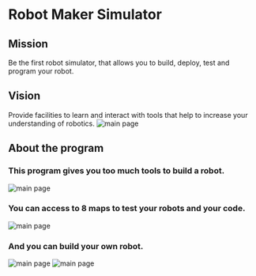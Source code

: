 # Robot Maker Simulator
## Mission
Be the first robot simulator, that allows you to build, deploy, test and program your robot.
## Vision
Provide facilities to learn and interact with tools that help to increase your understanding of robotics.
![main page](https://github.com/Hamtaros-Technological-Sins/RMS/blob/main/Img/Menu.png?raw=true)
## About the program
### This program gives you too much tools to build a robot.
![main page](https://github.com/Hamtaros-Technological-Sins/RMS/blob/main/Img/BuildMenu.png?raw=true)
### You can access to 8 maps to test your robots and your code.
![main page](https://github.com/Hamtaros-Technological-Sins/RMS/blob/main/Img/Maps.png?raw=true)
### And you can build your own robot.
![main page](https://github.com/Hamtaros-Technological-Sins/RMS/blob/main/Img/ModelBuild.png?raw=true)
![main page](https://github.com/Hamtaros-Technological-Sins/RMS/blob/main/Img/ModelBuild2.png?raw=true)